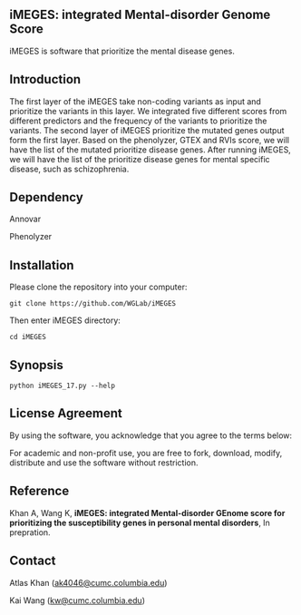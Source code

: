 ## iMEGES: integrated Mental-disorder Genome Score

iMEGES is software that prioritize the mental disease genes. 

## Introduction

The first layer of the iMEGES take non-coding variants as input and prioritize the variants in this layer. We integrated five different scores from different predictors and the frequency of the variants to prioritize the variants. The second layer of iMEGES prioritize the mutated genes output form the first layer. Based on the phenolyzer, GTEX and RVIs score, we will have the list of the mutated prioritize disease genes. After running iMEGES, we will have the list of the prioritize disease genes for mental specific disease, such as schizophrenia.


## Dependency
Annovar

Phenolyzer

## Installation 

Please clone the repository into your computer:

    git clone https://github.com/WGLab/iMEGES

Then enter iMEGES directory:

    cd iMEGES
    
## Synopsis

    python iMEGES_17.py --help


## License Agreement

By using the software, you acknowledge that you agree to the terms below:

For academic and non-profit use, you are free to fork, download, modify, distribute and use the software without restriction.


## Reference

Khan A, Wang K, **iMEGES: integrated Mental-disorder GEnome score for prioritizing the susceptibility genes in personal mental disorders**, In prepration.

## Contact
Atlas Khan (ak4046@cumc.columbia.edu)

Kai Wang (kw@cumc.columbia.edu)




